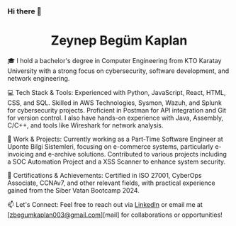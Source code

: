 ### Hi there 👋


<h1 align="center">Zeynep Begüm Kaplan</h1>

🎓 I hold a bachelor's degree in Computer Engineering from KTO Karatay University with a strong focus on cybersecurity, software development, and network engineering.

💻 Tech Stack & Tools:
Experienced with Python, JavaScript, React, HTML, CSS, and SQL.
Skilled in AWS Technologies, Sysmon, Wazuh, and Splunk for cybersecurity projects.
Proficient in Postman for API integration and Git for version control.
I also have hands-on experience with Java, Assembly, C/C++, and tools like Wireshark for network analysis.

🚀 Work & Projects:
Currently working as a Part-Time Software Engineer at Uponte Bilgi Sistemleri, focusing on e-commerce systems, particularly e-invoicing and e-archive solutions.
Contributed to various projects including a SOC Automation Project and a XSS Scanner to enhance system security.

🏅 Certifications & Achievements:
Certified in ISO 27001, CyberOps Associate, CCNAv7, and other relevant fields, with practical experience gained from the Siber Vatan Bootcamp 2024.

📫 Let's Connect:
Feel free to reach out via [LinkedIn][in] or email me at [zbegumkaplan003@gmail.com][mail] for collaborations or opportunities!


 [in]: https://www.linkedin.com/in/zeynepbegumkaplan/ "My LinkedIn profile"
